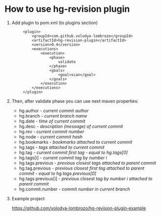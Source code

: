 # How to use hg-revision plugin
1. Add plugin to pom.xml (to plugins section)

            <plugin>
                <groupId>com.github.volodya-lombrozo</groupId>
                <artifactId>hg-revision-plugin</artifactId>
                <version>0.4</version>
                <executions>
                    <execution>
                        <phase>
                            validate
                        </phase>
                        <goals>
                            <goal>scan</goal>
                        </goals>
                    </execution>
                </executions>
            </plugin>

2. Then, after validate phase you can use next maven properties:

      * hg.author - _current commit author_
      * hg.branch - _current branch name_
      * hg.date - _time of current commit_ 
      * hg.desc - _description (message) of current commit_
      * hg.rev -  _current commit number_
      * hg.node - _current commit hash_
      * hg.bookmarks - _bookmarks attached to current commit_
      * hg.tags - _tags attached to current commit_
      * hg.tag - _current commit first tag - equal to hg.tags[0]_
      * hg.tags[i] - _current commit tag by number i_
      * hg.tags.previous - _previous closest tags attached to parent commit_
      * hg.tag.previous - _previous closest first tag attached to parent commit - equal to hg.tags.previous[0]_
      * hg.tags.previous[i] - _previous closest tag by number i attached to parent commit_
      * hg.commit.number - _commit number in current branch_

3. Example project

    https://github.com/volodya-lombrozo/hg-revision-plugin-example
